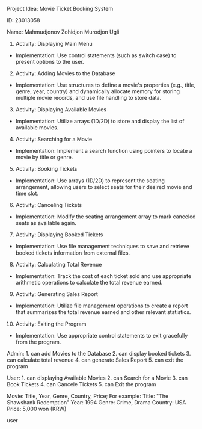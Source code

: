 Project Idea: Movie Ticket Booking System

ID: 23013058

Name: Mahmudjonov Zohidjon Murodjon Ugli

1. Activity: Displaying Main Menu
- Implementation: Use control statements (such as switch case) to present options to
the user.
2. Activity: Adding Movies to the Database
- Implementation: Use structures to define a movie's properties (e.g., title, genre, year, country) and dynamically allocate memory for storing multiple movie records, and use file handling to store data.
3. Activity: Displaying Available Movies
- Implementation: Utilize arrays (1D/2D) to store and display the list of available movies.
4. Activity: Searching for a Movie
- Implementation: Implement a search function using pointers to locate a movie by title
or genre.
5. Activity: Booking Tickets
- Implementation: Use arrays (1D/2D) to represent the seating arrangement, allowing
users to select seats for their desired movie and time slot.
6. Activity: Canceling Tickets
- Implementation: Modify the seating arrangement array to mark canceled seats as
available again.
7. Activity: Displaying Booked Tickets
- Implementation: Use file management techniques to save and retrieve booked tickets
information from external files.
8. Activity: Calculating Total Revenue
- Implementation: Track the cost of each ticket sold and use appropriate arithmetic
operations to calculate the total revenue earned.
9. Activity: Generating Sales Report
- Implementation: Utilize file management operations to create a report that summarizes
the total revenue earned and other relevant statistics.
10. Activity: Exiting the Program
- Implementation: Use appropriate control statements to exit gracefully from the
program.


Admin: 1. can add Movies to the Database
       2. can display booked tickets
       3. can calculate total revenue
       4. can generate Sales Report
       5. can exit the program


User: 1. can displaying Available Movies
      2. can Search for a Movie
      3. can Book Tickets
      4. can Cancele Tickets
      5. can Exit the program


Movie: Title, Year, Genre, Country, Price;
     For example:
        Title: "The Shawshank Redemption"
        Year: 1994
        Genre: Crime, Drama
        Country: USA
        Price: 5,000 won (KRW)

user 
